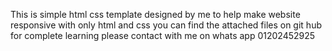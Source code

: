 This is simple html css template designed by me to help make website responsive with only html and css 
you can find the attached  files on git hub 
for complete learning please contact with me on whats app 01202452925

